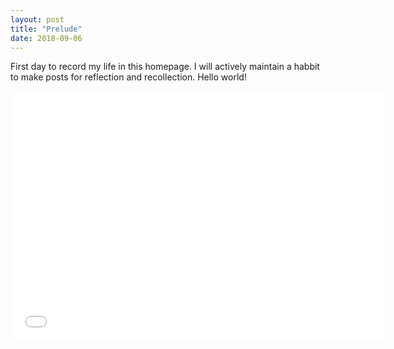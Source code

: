 ```yaml
---
layout: post
title: "Prelude"
date: 2018-09-06
---
```


First day to record my life in this homepage. I will actively maintain a habbit to make posts for reflection and recollection. 
Hello world!


<iframe width = 600, height = 400, frameborder="0"  scrolling="no" src="//plot.ly/~lxhstark/51.embed?link=false&autosize=True&logo=false"></iframe>
